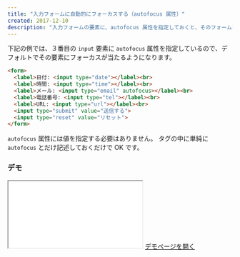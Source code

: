 ```yaml
---
title: "入力フォームに自動的にフォーカスする（autofocus 属性）"
created: 2017-12-10
description: "入力フォームの要素に、autofocus 属性を指定しておくと、そのフォームが表示されたときに自動的にフォーカスが当たるようになります。"
---
```


下記の例では、３番目の `input` 要素に `autofocus` 属性を指定しているので、デフォルトでその要素にフォーカスが当たるようになります。

~~~ html
<form>
  <label>日付: <input type="date"></label><br>
  <label>時間: <input type="time"></label><br>
  <label>メール: <input type="email" autofocus></label><br>
  <label>電話番号: <input type="tel"></label><br>
  <label>URL: <input type="url"></label><br>
  <input type="submit" value="送信する">
  <input type="reset" value="リセット">
</form>
~~~

<div class="note">
<code>autofocus</code> 属性には値を指定する必要はありません。
タグの中に単純に <code>autofocus</code> とだけ記述しておくだけで OK です。
</div>

### デモ
<iframe class="maku-htmlDemo" src="autofocus-demo.html"></iframe>
<a target="_blank" href="autofocus-demo.html">デモページを開く</a>

